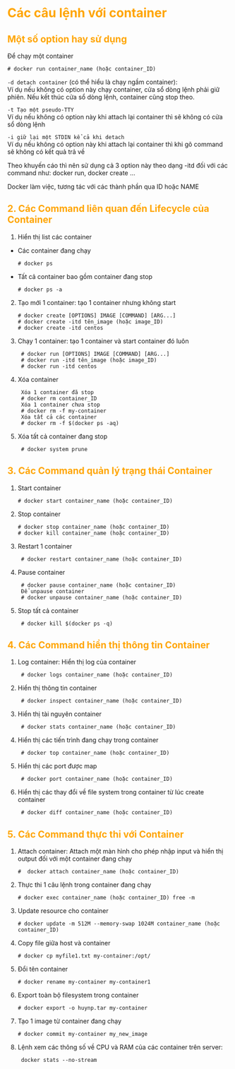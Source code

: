 <h1 style="color:orange">Các câu lệnh với container</h1>
<h2 style="color:orange">Một số option hay sử dụng</h2>
Để chạy một container

    # docker run container_name (hoặc container_ID)

`-d detach container` (có thể hiểu là chạy ngầm container):<br>
Ví dụ nếu không có option này chạy container, cửa sổ dòng lệnh phải giữ phiên. Nếu kết thúc cửa sổ dòng lệnh, container cũng stop theo.

`-t Tạo một pseudo-TTY`<br>
Ví dụ nếu không có option này khi attach lại container thì sẽ không có cửa sổ dòng lệnh

`-i giữ lại một STDIN kể cả khi detach`<br>
Ví dụ nếu không có option này khi attach lại container thì khi gõ command sẽ không có kết quả trả về

Theo khuyến cáo thì nên sử dụng cả 3 option này theo dạng -itd đối với các command như: docker run, docker create …

Docker làm việc, tương tác với các thành phần qua ID hoặc NAME
<h2 style="color:orange">2. Các Command liên quan đến Lifecycle của Container</h2>

1. Hiển thị list các container
- Các container đang chạy

      # docker ps
- Tất cả container bao gồm container đang stop

      # docker ps -a
2. Tạo mới 1 container: tạo 1 container nhưng không start

       # docker create [OPTIONS] IMAGE [COMMAND] [ARG...]
       # docker create -itd tên_image (hoặc image_ID)
       # docker create -itd centos
3. Chạy 1 container: tạo 1 container và start container đó luôn

        # docker run [OPTIONS] IMAGE [COMMAND] [ARG...]
        # docker run -itd tên_image (hoặc image_ID)
        # docker run -itd centos
4. Xóa container

        Xóa 1 container đã stop
        # docker rm container_ID
        Xóa 1 container chưa stop
        # docker rm -f my-container
        Xóa tất cả các container
        # docker rm -f $(docker ps -aq)
5. Xóa tất cả container đang stop

        # docker system prune
<h2 style="color:orange">3. Các Command quản lý trạng thái Container</h2>

1. Start container

       # docker start container_name (hoặc container_ID)
2. Stop container

       # docker stop container_name (hoặc container_ID)
       # docker kill container_name (hoặc container_ID)
3. Restart 1 container

        # docker restart container_name (hoặc container_ID)
4. Pause container 

        # docker pause container_name (hoặc container_ID)
        Để unpause container
        # docker unpause container_name (hoặc container_ID)
5. Stop tất cả container

        # docker kill $(docker ps -q)
<h2 style="color:orange">4. Các Command hiển thị thông tin Container</h2>

1. Log container: Hiển thị log của container

        # docker logs container_name (hoặc container_ID)
2. Hiển thị thông tin container

        # docker inspect container_name (hoặc container_ID)
3. Hiển thị tài nguyên container

        # docker stats container_name (hoặc container_ID)
4. Hiển thị các tiến trình đang chạy trong container

        # docker top container_name (hoặc container_ID)
5. Hiển thị các port được map

        # docker port container_name (hoặc container_ID)
6. Hiển thị các thay đổi về file system trong container từ lúc create container

        # docker diff container_name (hoặc container_ID)
<h2 style="color:orange">5. Các Command thực thi với Container</h2>

1. Attach container: Attach một màn hình cho phép nhập input và hiển thị output đối với một container đang chạy

       #  docker attach container_name (hoặc container_ID)
2. Thực thi 1 câu lệnh trong container đang chạy

       # docker exec container_name (hoặc container_ID) free -m
3. Update resource cho container

       # docker update -m 512M --memory-swap 1024M container_name (hoặc container_ID)
4. Copy file giữa host và container

       # docker cp myfile1.txt my-container:/opt/
5. Đổi tên container

       # docker rename my-container my-container1
6. Export toàn bộ filesystem trong container

       # docker export -o huynp.tar my-container
7. Tạo 1 image từ container đang chạy

       # docker commit my-container my_new_image
8. Lệnh xem các thông số về CPU và RAM của các container trên server:

        docker stats --no-stream